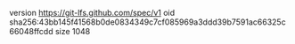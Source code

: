 version https://git-lfs.github.com/spec/v1
oid sha256:43bb145f41568b0de0834349c7cf085969a3ddd39b7591ac66325c66048ffcdd
size 1048
